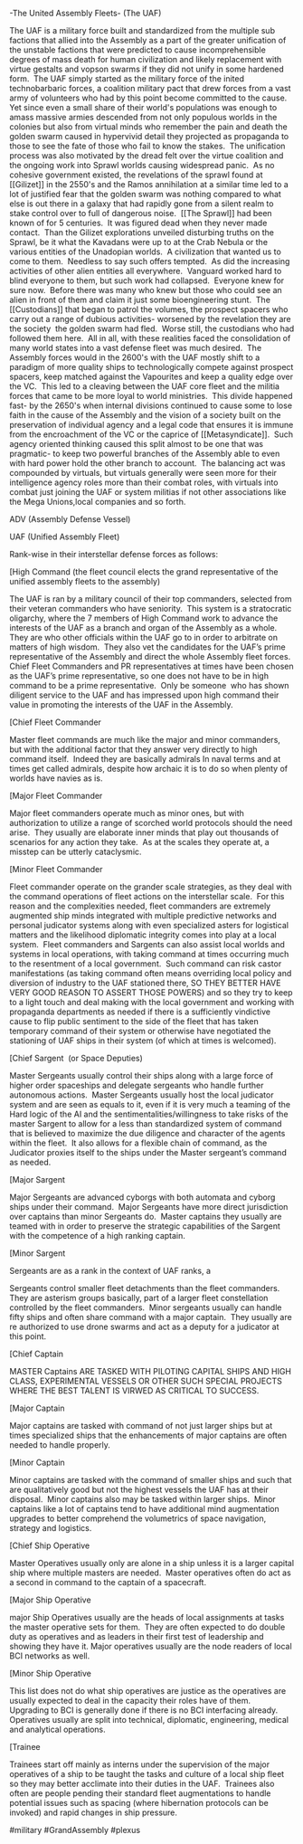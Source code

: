 
-The United Assembly Fleets- (The UAF)

The UAF is a military force built and standardized from the multiple sub factions that allied into the Assembly as a part of the greater unification of the unstable factions that were predicted to cause incomprehensible degrees of mass death for human civilization and likely replacement with virtue gestalts and vopson swarms if they did not unify in some hardened form.  The UAF simply started as the military force of the inited technobarbaric forces, a coalition military pact that drew forces from a vast army of volunteers who had by this point become committed to the cause.  Yet since even a small share of their world's populations was enough to amass massive armies descended from not only populous worlds in the colonies but also from virtual minds who remember the pain and death the golden swarm caused in hypervivid detail they projected as propaganda to those to see the fate of those who fail to know the stakes.  The unification process was also motivated by the dread felt over the virtue coalition and the ongoing work into Sprawl worlds causing widespread panic.  As no cohesive government existed, the revelations of the sprawl found at [[Gilizet]] in the 2550's and the Ramos annihilation at a similar time led to a lot of justified fear that the golden swarm was nothing compared to what else is out there in a galaxy that had rapidly gone from a silent realm to stake control over to full of dangerous noise.  [[The Sprawl]] had been known of for 5 centuries.  It was figured dead when they never made contact.  Than the Gilizet explorations unveiled disturbing truths on the Sprawl, be it what the Kavadans were up to at the Crab Nebula or the various entities of the Unadopian worlds.  A civilization that wanted us to come to them.  Needless to say such offers tempted.  As did the increasing activities of other alien entities all everywhere.  Vanguard worked hard to blind everyone to them, but such work had collapsed.  Everyone knew for sure now.  Before there was many who knew but those who could see an alien in front of them and claim it just some bioengineering stunt.  The [[Custodians]] that began to patrol the volumes, the prospect spacers who carry out a range of dubious activities- worsened by the revelation they are the society  the golden swarm had fled.  Worse still, the custodians who had followed them here.  All in all, with these realities faced the consolidation of many world states into a vast defense fleet was much desired.  The Assembly forces would in the 2600's with the UAF mostly shift to a paradigm of more quality ships to technologically compete against prospect spacers, keep matched against the Vapourites and keep a quality edge over the VC.  This led to a cleaving between the UAF core fleet and the militia forces that came to be more loyal to world ministries.  This divide happened fast- by the 2650's when internal divisions continued to cause some to lose faith in the cause of the Assembly and the vision of a society built on the preservation of individual agency and a legal code that ensures it is immune from the encroachment of the VC or the caprice of [[Metasyndicate]].  Such agency oriented thinking caused this split almost to be one that was pragmatic- to keep two powerful branches of the Assembly able to even with hard power hold the other branch to account.  The balancing act was compounded by virtuals, but virtuals generally were seen more for their intelligence agency roles more than their combat roles, with virtuals into combat just joining the UAF or system militias if not other associations like the Mega Unions,local companies and so forth. 

ADV (Assembly Defense Vessel)

UAF (Unified Assembly Fleet)

Rank-wise in their interstellar defense forces as follows:

[High Command (the fleet council elects the grand representative of the unified assembly fleets to the assembly)

The UAF is ran by a military council of their top commanders, selected from their veteran commanders who have seniority.  This system is a stratocratic oligarchy, where the 7 members of High Command work to advance the interests of the UAF as a branch and organ of the Assembly as a whole.  They are who other officials within the UAF go to in order to arbitrate on matters of high wisdom.  They also vet the candidates for the UAF’s prime representative of the Assembly and direct the whole Assembly fleet forces.  Chief Fleet Commanders and PR representatives at times have been chosen as the UAF’s prime representative, so one does not have to be in high command to be a prime representative.  Only be someone  who has shown diligent service to the UAF and has impressed upon high command their value in promoting the interests of the UAF in the Assembly.

[Chief Fleet Commander

Master fleet commands are much like the major and minor commanders, but with the additional factor that they answer very directly to high command itself.  Indeed they are basically admirals In naval terms and at times get called admirals, despite how archaic it is to do so when plenty of worlds have navies as is.

[Major Fleet Commander

Major fleet commanders operate much as minor ones, but with authorization to utilize a range of scorched world protocols should the need arise.  They usually are elaborate inner minds that play out thousands of scenarios for any action they take.  As at the scales they operate at, a misstep can be utterly cataclysmic.

[Minor Fleet Commander

Fleet commander operate on the grander scale strategies, as they deal with the command operations of fleet actions on the interstellar scale.  For this reason and the complexities needed, fleet commanders are extremely augmented ship minds integrated with multiple predictive networks and personal judicator systems along with even specialized asters for logistical matters and the likelihood diplomatic integrity comes into play at a local system.  Fleet commanders and Sargents can also assist local worlds and systems in local operations, with taking command at times occurring much to the resentment of a local government.  Such command can risk castor manifestations (as taking command often means overriding local policy and diversion of industry to the UAF stationed there, SO THEY BETTER HAVE VERY GOOD REASON TO ASSERT THOSE POWERS) and so they try to keep to a light touch and deal making with the local government and working with propaganda departments as needed if there is a sufficiently vindictive cause to flip public sentiment to the side of the fleet that has taken temporary command of their system or otherwise have negotiated the stationing of UAF ships in their system (of which at times is welcomed).

[Chief Sargent  (or Space Deputies)

Master Sergeants usually control their ships along with a large force of higher order spaceships and delegate sergeants who handle further autonomous actions.  Master Sergeants usually host the local judicator system and are seen as equals to it, even if it is very much a teaming of the Hard logic of the AI and the sentimentalities/willingness to take risks of the master Sargent to allow for a less than standardized system of command that is believed to maximize the due diligence and character of the agents within the fleet.  It also allows for a flexible chain of command, as the Judicator proxies itself to the ships under the Master sergeant’s command as needed. 

[Major Sargent

Major Sergeants are advanced cyborgs with both automata and cyborg ships under their command.  Major Sergeants have more direct jurisdiction over captains than minor Sergeants do.  Master captains they usually are teamed with in order to preserve the strategic capabilities of the Sargent with the competence of a high ranking captain.

[Minor Sargent

Sergeants are as a rank in the context of UAF ranks, a

Sergeants control smaller fleet detachments than the fleet commanders.  They are asterism groups basically, part of a larger fleet constellation controlled by the fleet commanders.  Minor sergeants usually can handle fifty ships and often share command with a major captain.  They usually are re authorized to use drone swarms and act as a deputy for a judicator at this point. 

[Chief Captain

MASTER Captains ARE TASKED WITH PILOTING CAPITAL SHIPS AND HIGH CLASS, EXPERIMENTAL VESSELS OR OTHER SUCH SPECIAL PROJECTS WHERE THE BEST TALENT IS VIRWED AS CRITICAL TO SUCCESS. 

[Major Captain

Major captains are tasked with command of not just larger ships but at times specialized ships that the enhancements of major captains are often needed to handle properly. 

[Minor Captain

Minor captains are tasked with the command of smaller ships and such that are qualitatively good but not the highest vessels the UAF has at their disposal.  Minor captains also may be tasked within larger ships.  Minor captains like a lot of captains tend to have additional mind augmentation upgrades to better comprehend the volumetrics of space navigation, strategy and logistics. 

[Chief Ship Operative

Master Operatives usually only are alone in a ship unless it is a larger capital ship where multiple masters are needed.  Master operatives often do act as a second in command to the captain of a spacecraft. 

[Major Ship Operative

major Ship Operatives usually are the heads of local assignments at tasks the master operative sets for them.  They are often expected to do double duty as operatives and as leaders in their first test of leadership and showing they have it. Major operatives usually are the node readers of local BCI networks as well.

[Minor Ship Operative

This list does not do what ship operatives are justice as the operatives are usually expected to deal in the capacity their roles have of them.       Upgrading to BCI is generally done if there is no BCI interfacing already.  Operatives usually are split into technical, diplomatic, engineering, medical and analytical operations.

[Trainee

Trainees start off mainly as interns under the supervision of the major operatives of a ship to be taught the tasks and culture of a local ship fleet so they may better acclimate into their duties in the UAF.  Trainees also often are people pending their standard fleet augmentations to handle potential issues such as spacing (where hibernation protocols can be invoked) and rapid changes in ship pressure.

#military
#GrandAssembly 
#plexus 
